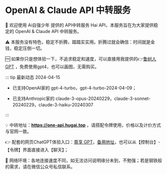 # OpenAI & Claude API 中转服务
🥳 欢迎使用 Ai自强少年 提供的 API中转服务 Hai API，本服务旨在为大家提供稳定的 OpenAI & Claude API 中转服务。

⚠️ 本服务没有特色，稳定不折腾，踏踏实实用。折腾过就会确信：时间就是金钱，稳定压倒一切。

🆓 如果你只是想体验一下，不追求稳定和速度，可以直接用我提供的👉[鲁树人 GPT](https://lushuren.hugai.top) ，免费使用gpt4，也可以画图，无需购买。

::: tip 最新动态 2024-04-15

- 已支持OpenAI家的 gpt-4-turbo，gpt-4-turbo-2024-04-09；

- 已支持Anthropic家的 claude-3-opus-20240229，claude-3-sonnet-20240229，claude-3-haiku-20240307

:::

💡 中转地址：**https://one-api.hugai.top** ，请搭配令牌使用，价格以及计价方式与官网一致。

👉 配套的网页ChatGPT体验入口：[尊享 GPT](https://nb.hugai.top)，[备用地址](https://nc.hugai.top)，也可以从【控制台】-【令牌】界面直接进入【聊天】；

🚦 网络环境：各地连接速度不同，如无法访问说明缘分未到，不勉强；若是钢铁般的需求，请在微信公众号私信联系。